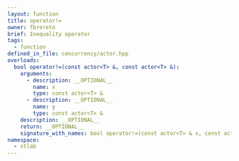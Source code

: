 ```yaml
---
layout: function
title: operator!=
owner: fbrereto
brief: Inequality operator
tags:
  - function
defined_in_file: concurrency/actor.hpp
overloads:
  bool operator!=(const actor<T> &, const actor<T> &):
    arguments:
      - description: __OPTIONAL__
        name: x
        type: const actor<T> &
      - description: __OPTIONAL__
        name: y
        type: const actor<T> &
    description: __OPTIONAL__
    return: __OPTIONAL__
    signature_with_names: bool operator!=(const actor<T> & x, const actor<T> & y)
namespace:
  - stlab
---
```

